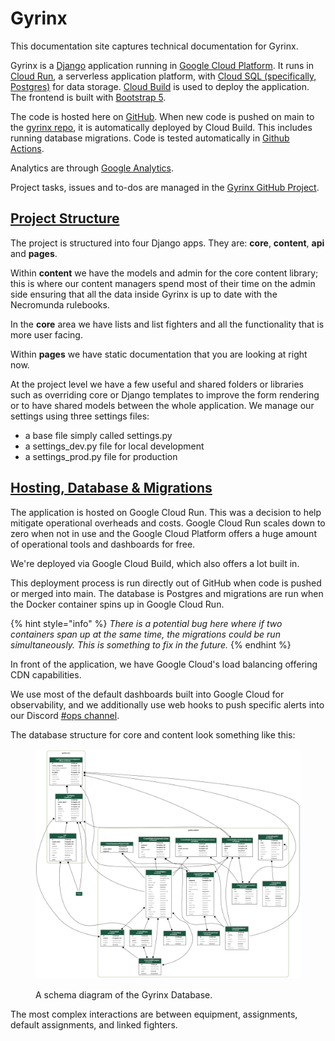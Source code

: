 # Gyrinx

This documentation site captures technical documentation for Gyrinx.

Gyrinx is a [Django](https://www.djangoproject.com/) application running in [Google Cloud Platform](https://console.cloud.google.com/). It runs in [Cloud Run](https://cloud.google.com/run), a serverless application platform, with [Cloud SQL (specifically, Postgres)](https://cloud.google.com/sql/postgresql) for data storage. [Cloud Build](https://cloud.google.com/build) is used to deploy the application. The frontend is built with [Bootstrap 5](https://getbootstrap.com/docs/5.0/getting-started/introduction/).

The code is hosted here on [GitHub](https://github.com/gyrinx-app). When new code is pushed on main to the [gyrinx repo](https://github.com/gyrinx-app/gyrinx), it is automatically deployed by Cloud Build. This includes running database migrations. Code is tested automatically in [Github Actions](https://github.com/gyrinx-app/gyrinx/actions).

Analytics are through [Google Analytics](https://analytics.google.com/analytics/web/#/p470310767/reports/intelligenthome?params=_u..nav%3Dmaui).

Project tasks, issues and to-dos are managed in the [Gyrinx GitHub Project](https://github.com/orgs/gyrinx-app/projects/1).

## [Project Structure](https://gyrinx.app/docs/technical-overview/#project-structure)

The project is structured into four Django apps. They are: **core**, **content**, **api** and **pages**.

Within **content** we have the models and admin for the core content library; this is where our content managers spend most of their time on the admin side ensuring that all the data inside Gyrinx is up to date with the Necromunda rulebooks.

In the **core** area we have lists and list fighters and all the functionality that is more user facing.

Within **pages** we have static documentation that you are looking at right now.

At the project level we have a few useful and shared folders or libraries such as overriding core or Django templates to improve the form rendering or to have shared models between the whole application. We manage our settings using three settings files:

* a base file simply called settings.py
* a settings\_dev.py file for local development
* a settings\_prod.py file for production

## [Hosting, Database & Migrations](https://gyrinx.app/docs/technical-overview/#hosting-database-migrations)

The application is hosted on Google Cloud Run. This was a decision to help mitigate operational overheads and costs. Google Cloud Run scales down to zero when not in use and the Google Cloud Platform offers a huge amount of operational tools and dashboards for free.

We're deployed via Google Cloud Build, which also offers a lot built in.

This deployment process is run directly out of GitHub when code is pushed or merged into main. The database is Postgres and migrations are run when the Docker container spins up in Google Cloud Run.

{% hint style="info" %}
_There is a potential bug here where if two containers span up at the same time, the migrations could be run simultaneously. This is something to fix in the future._
{% endhint %}

In front of the application, we have Google Cloud's load balancing offering CDN capabilities.

We use most of the default dashboards built into Google Cloud for observability, and we additionally use web hooks to push specific alerts into our Discord [#ops channel](https://discord.com/channels/1337524316987985963/1337780084102402140).&#x20;

The database structure for core and content look something like this:

<figure><img src=".gitbook/assets/image.png" alt=""><figcaption><p>A schema diagram of the Gyrinx Database.</p></figcaption></figure>

The most complex interactions are between equipment, assignments, default assignments, and linked fighters.
